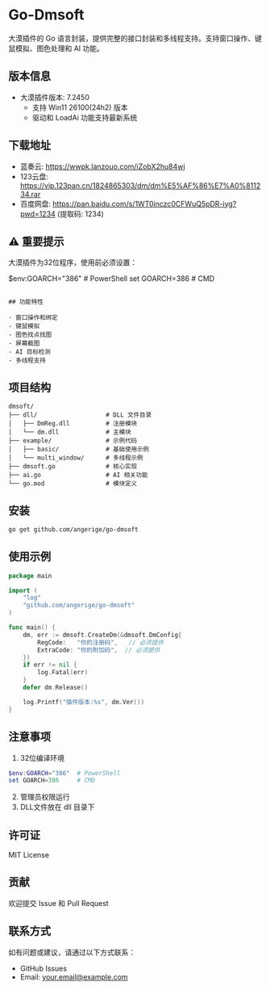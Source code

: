 # Go-Dmsoft

大漠插件的 Go 语言封装，提供完整的接口封装和多线程支持。支持窗口操作、键鼠模拟、图色处理和 AI 功能。

## 版本信息

- 大漠插件版本: 7.2450 
  - 支持 Win11 26100(24h2) 版本
  - 驱动和 LoadAi 功能支持最新系统

## 下载地址

- 蓝奏云: https://wwpk.lanzouo.com/iZobX2hu84wj
- 123云盘: https://vip.123pan.cn/1824865303/dm/dm%E5%AF%86%E7%A0%811234.rar
- 百度网盘: https://pan.baidu.com/s/1WT0inczc0CFWuQ5pDR-iyg?pwd=1234 (提取码: 1234)

## ⚠️ 重要提示

大漠插件为32位程序，使用前必须设置：

$env:GOARCH="386"  # PowerShell
set GOARCH=386     # CMD
```

## 功能特性

- 窗口操作和绑定
- 键鼠模拟
- 图色找点找图
- 屏幕截图
- AI 目标检测
- 多线程支持
```
## 项目结构

```
dmsoft/
├── dll/                   # DLL 文件目录
│   ├── DmReg.dll          # 注册模块
│   └── dm.dll             # 主模块
├── example/               # 示例代码
│   ├── basic/             # 基础使用示例
│   └── multi_window/      # 多线程示例
├── dmsoft.go              # 核心实现
├── ai.go                  # AI 相关功能
└── go.mod                 # 模块定义
```

## 安装

```bash
go get github.com/angerige/go-dmsoft
```

## 使用示例

```go
package main

import (
    "log"
    "github.com/angerige/go-dmsoft"
)

func main() {
    dm, err := dmsoft.CreateDm(&dmsoft.DmConfig{
        RegCode:   "你的注册码",   // 必须提供
        ExtraCode: "你的附加码",  // 必须提供
    })
    if err != nil {
        log.Fatal(err)
    }
    defer dm.Release()

    log.Printf("插件版本:%s", dm.Ver())
}
```

## 注意事项

1. 32位编译环境
```powershell
$env:GOARCH="386"  # PowerShell
set GOARCH=386     # CMD
```

2. 管理员权限运行
3. DLL文件放在 dll 目录下

## 许可证

MIT License

## 贡献

欢迎提交 Issue 和 Pull Request

## 联系方式

如有问题或建议，请通过以下方式联系：
- GitHub Issues
- Email: your.email@example.com